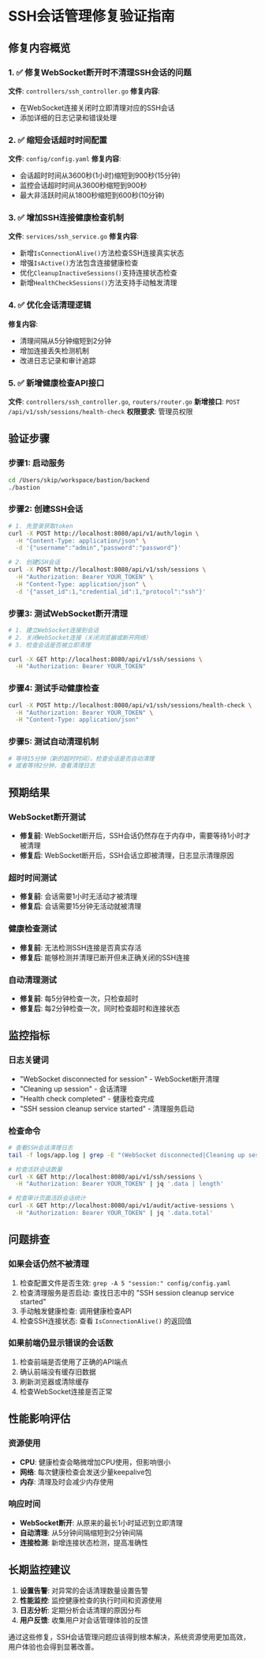 # SSH会话管理修复验证指南

## 修复内容概览

### 1. ✅ 修复WebSocket断开时不清理SSH会话的问题
**文件**: `controllers/ssh_controller.go`
**修复内容**:
- 在WebSocket连接关闭时立即清理对应的SSH会话
- 添加详细的日志记录和错误处理

### 2. ✅ 缩短会话超时时间配置
**文件**: `config/config.yaml`
**修复内容**:
- 会话超时时间从3600秒(1小时)缩短到900秒(15分钟)
- 监控会话超时时间从3600秒缩短到900秒
- 最大非活跃时间从1800秒缩短到600秒(10分钟)

### 3. ✅ 增加SSH连接健康检查机制
**文件**: `services/ssh_service.go`
**修复内容**:
- 新增`IsConnectionAlive()`方法检查SSH连接真实状态
- 增强`IsActive()`方法包含连接健康检查
- 优化`CleanupInactiveSessions()`支持连接状态检查
- 新增`HealthCheckSessions()`方法支持手动触发清理

### 4. ✅ 优化会话清理逻辑
**修复内容**:
- 清理间隔从5分钟缩短到2分钟
- 增加连接丢失检测机制
- 改进日志记录和审计追踪

### 5. ✅ 新增健康检查API接口
**文件**: `controllers/ssh_controller.go`, `routers/router.go`
**新增接口**: `POST /api/v1/ssh/sessions/health-check`
**权限要求**: 管理员权限

## 验证步骤

### 步骤1: 启动服务
```bash
cd /Users/skip/workspace/bastion/backend
./bastion
```

### 步骤2: 创建SSH会话
```bash
# 1. 先登录获取token
curl -X POST http://localhost:8080/api/v1/auth/login \
  -H "Content-Type: application/json" \
  -d '{"username":"admin","password":"password"}'

# 2. 创建SSH会话
curl -X POST http://localhost:8080/api/v1/ssh/sessions \
  -H "Authorization: Bearer YOUR_TOKEN" \
  -H "Content-Type: application/json" \
  -d '{"asset_id":1,"credential_id":1,"protocol":"ssh"}'
```

### 步骤3: 测试WebSocket断开清理
```bash
# 1. 建立WebSocket连接到会话
# 2. 关闭WebSocket连接（关闭浏览器或断开网络）
# 3. 检查会话是否被立即清理

curl -X GET http://localhost:8080/api/v1/ssh/sessions \
  -H "Authorization: Bearer YOUR_TOKEN"
```

### 步骤4: 测试手动健康检查
```bash
curl -X POST http://localhost:8080/api/v1/ssh/sessions/health-check \
  -H "Authorization: Bearer YOUR_TOKEN" \
  -H "Content-Type: application/json"
```

### 步骤5: 测试自动清理机制
```bash
# 等待15分钟（新的超时时间），检查会话是否自动清理
# 或者等待2分钟，查看清理日志
```

## 预期结果

### WebSocket断开测试
- **修复前**: WebSocket断开后，SSH会话仍然存在于内存中，需要等待1小时才被清理
- **修复后**: WebSocket断开后，SSH会话立即被清理，日志显示清理原因

### 超时时间测试
- **修复前**: 会话需要1小时无活动才被清理
- **修复后**: 会话需要15分钟无活动就被清理

### 健康检查测试
- **修复前**: 无法检测SSH连接是否真实存活
- **修复后**: 能够检测并清理已断开但未正确关闭的SSH连接

### 自动清理测试
- **修复前**: 每5分钟检查一次，只检查超时
- **修复后**: 每2分钟检查一次，同时检查超时和连接状态

## 监控指标

### 日志关键词
- "WebSocket disconnected for session" - WebSocket断开清理
- "Cleaning up session" - 会话清理
- "Health check completed" - 健康检查完成
- "SSH session cleanup service started" - 清理服务启动

### 检查命令
```bash
# 查看SSH会话清理日志
tail -f logs/app.log | grep -E "(WebSocket disconnected|Cleaning up session|Health check)"

# 检查活跃会话数量
curl -X GET http://localhost:8080/api/v1/ssh/sessions \
  -H "Authorization: Bearer YOUR_TOKEN" | jq '.data | length'

# 检查审计页面活跃会话统计
curl -X GET http://localhost:8080/api/v1/audit/active-sessions \
  -H "Authorization: Bearer YOUR_TOKEN" | jq '.data.total'
```

## 问题排查

### 如果会话仍然不被清理
1. 检查配置文件是否生效: `grep -A 5 "session:" config/config.yaml`
2. 检查清理服务是否启动: 查找日志中的 "SSH session cleanup service started"
3. 手动触发健康检查: 调用健康检查API
4. 检查SSH连接状态: 查看 `IsConnectionAlive()` 的返回值

### 如果前端仍显示错误的会话数
1. 检查前端是否使用了正确的API端点
2. 确认前端没有缓存旧数据
3. 刷新浏览器或清除缓存
4. 检查WebSocket连接是否正常

## 性能影响评估

### 资源使用
- **CPU**: 健康检查会略微增加CPU使用，但影响很小
- **网络**: 每次健康检查会发送少量keepalive包
- **内存**: 清理及时会减少内存使用

### 响应时间
- **WebSocket断开**: 从原来的最长1小时延迟到立即清理
- **自动清理**: 从5分钟间隔缩短到2分钟间隔
- **连接检测**: 新增连接状态检测，提高准确性

## 长期监控建议

1. **设置告警**: 对异常的会话清理数量设置告警
2. **性能监控**: 监控健康检查的执行时间和资源使用
3. **日志分析**: 定期分析会话清理的原因分布
4. **用户反馈**: 收集用户对会话管理体验的反馈

通过这些修复，SSH会话管理问题应该得到根本解决，系统资源使用更加高效，用户体验也会得到显著改善。